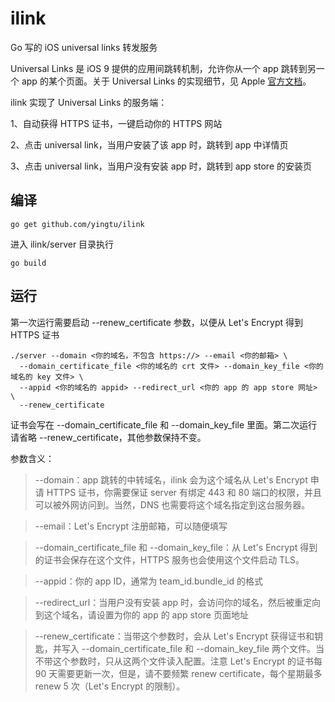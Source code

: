 ilink
==

Go 写的 iOS universal links 转发服务

Universal Links 是 iOS 9 提供的应用间跳转机制，允许你从一个 app 跳转到另一个 app 的某个页面。关于 Universal Links 的实现细节，见 Apple [官方文档](https://developer.apple.com/library/ios/documentation/General/Conceptual/AppSearch/UniversalLinks.html)。

ilink 实现了 Universal Links 的服务端：

1、自动获得 HTTPS 证书，一键启动你的 HTTPS 网站

2、点击 universal link，当用户安装了该 app 时，跳转到 app 中详情页

3、点击 universal link，当用户没有安装 app 时，跳转到 app store 的安装页

## 编译

```
go get github.com/yingtu/ilink
```

进入 ilink/server 目录执行

```
go build
```

## 运行

第一次运行需要启动 --renew_certificate 参数，以便从 Let's Encrypt 得到 HTTPS 证书

```
./server --domain <你的域名，不包含 https://> --email <你的邮箱> \
  --domain_certificate_file <你的域名的 crt 文件> --domain_key_file <你的域名的 key 文件> \
  --appid <你的域名的 appid> --redirect_url <你的 app 的 app store 网址> \
  --renew_certificate
```

证书会写在 --domain_certificate_file 和 --domain_key_file 里面。第二次运行请省略 --renew_certificate，其他参数保持不变。

参数含义：

> --domain：app 跳转的中转域名，ilink 会为这个域名从 Let's Encrypt 申请 HTTPS 证书，你需要保证 server 有绑定 443 和 80 端口的权限，并且可以被外网访问到。当然，DNS 也需要将这个域名指定到这台服务器。

> --email：Let's Encrypt 注册邮箱，可以随便填写

> --domain_certificate_file 和 --domain_key_file：从 Let's Encrypt 得到的证书会保存在这个文件，HTTPS 服务也会使用这个文件启动 TLS。

> --appid：你的 app ID，通常为 team_id.bundle_id 的格式

> --redirect_url：当用户没有安装 app 时，会访问你的域名，然后被重定向到这个域名，请设置为你的 app 的 app store 页面地址

> --renew_certificate：当带这个参数时，会从 Let's Encrypt 获得证书和钥匙，并写入 --domain_certificate_file 和 --domain_key_file 两个文件。当不带这个参数时，只从这两个文件读入配置。注意 Let's Encrypt 的证书每 90 天需要更新一次，但是，请不要频繁 renew certificate，每个星期最多 renew 5 次（Let's Encrypt 的限制）。
